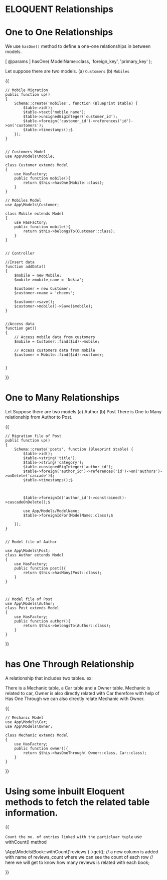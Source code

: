 #                                  ELOQUENT Relationships



# One to One Relationships
We use `hasOne()` method to define a one-one relationships in between models.    

[ @params ] 
hasOne( ModelName::class, 'foreign_key', 'primary_key' );

Let suppose there are two models. (a) `Customers`   (b) `Mobiles`

{{

    // Mobile Migration
    public function up()
    {
        Schema::create('mobiles', function (Blueprint $table) {
            $table->id();
            $table->text('mobile_name');
            $table->unsignedBigInteger('customer_id');
            $table->foreign('customer_id')->references('id')->on('customers');
            $table->timestamps();$
        });                         
    }


    // Customers Model
    use App\Models\Mobile;

    class Customer extends Model
    {
        use HasFactory;
        public function mobile(){
            return $this->hasOne(Mobile::class);
        }
    }

    // Mobiles Model
    use App\Models\Customer;

    class Mobile extends Model
    {
        use HasFactory;
        public function mobile(){
            return $this->belongsTo(Customer::class);
        }
    }


    // Controller

    //Insert data
    function addData()
    {
        $mobile = new Mobile;
        $mobile->mobile_name = 'Nokia';

        $customer = new Customer;
        $customer->name = 'cheems';

        $customer->save();
        $customer->mobile()->Save($mobile);
    }


    //Access data
    function get()
    {
        // Access mobile data from customers
        $mobile = Customer::find($id)->mobile; 

        // Access customers data from mobile
        $customer = Mobile::find($id)->customer;


    }

}}





# One to Many Relationships

Let Suppose there are two models (a) Author   (b) Post
There is One to Many relationship from Author to Post.


{{

    // Migration file of Post
    public function up()
    {
        Schema::create('posts', function (Blueprint $table) {
            $table->id();
            $table->string('title');
            $table->string('category');
            $table->unsignedBigInteger('author_id');
            $table->foreign('author_id')->references('id')->on('authors')->onDelete('cascade')$;
            $table->timestamps();$



            $table->foreignId('author_id')->constrained()->cascadeOnDelete();$

            use App/Models/ModelName;
            $table->foreignIdFor(ModelName::class);$

        });
    }


    // Model file of Author

    use App\Models\Post;
    class Author extends Model
    {
        use HasFactory;
        public function post(){
            return $this->hasMany(Post::class);
        }
    }



    // Model file of Post
    use App\Models\Author;
    class Post extends Model
    {
        use HasFactory;
        public function author(){
            return $this->belongsTo(Author::class);
        }
    }

}}




# has One Through Relationship

A relationship that includes two tables.
ex: 
 
There is a Mechanic table, a Car table and a Owner table.
Mechanic is related to car, Owner is also directly related with Car therefore with help of Has One Through we can also directly relate Mechanic with Owner.


{{

    // Mechanic Model
    use App\Models\Car;
    use App\Models\Owner;

    class Mechanic extends Model
    {
        use HasFactory;
        public function owner(){
            return $this->hasOneThrough( Owner::class, Car::class);
        }
    }

}}






#  Using some inbuilt Eloquent methods to fetch the related table information.
{{

`Count the no. of entries linked with the particluar tuple`
use withCount() method 

\App\Models\Book::withCount('reviews')->get();
// a new column is added with name of reviews_count where we can see the count of each row
// here we will get to know how many reviews is related with each book;




}}

